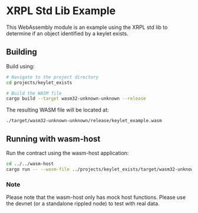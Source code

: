 # XRPL Std Lib Example

This WebAssembly module is an example using the XRPL std lib to determine if an object identified by a keylet exists.

## Building

Build using:

```bash
# Navigate to the project directory
cd projects/keylet_exists

# Build the WASM file
cargo build --target wasm32-unknown-unknown --release
```

The resulting WASM file will be located at:

```
./target/wasm32-unknown-unknown/release/keylet_example.wasm
```

## Running with wasm-host

Run the contract using the wasm-host application:

```bash
cd ../../wasm-host
cargo run -- --wasm-file ../projects/keylet_exists/target/wasm32-unknown-unknown/release/keylet_exists.wasm --function finish
```

### Note

Please note that the wasm-host only has mock host functions. Please use the devnet (or a standalone rippled node) to
test with real data.
